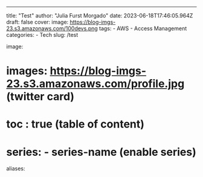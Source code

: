 ---
title: "Test"
author: "Julia Furst Morgado"
date: 2023-06-18T17:46:05.964Z
draft: false
cover:
    image: https://blog-imgs-23.s3.amazonaws.com/100devs.png
tags: 
    - AWS
    - Access Management
categories: 
    - Tech
slug: /test


image: 
# images: https://blog-imgs-23.s3.amazonaws.com/profile.jpg (twitter card)

# toc : true (table of content)
# series: - series-name (enable series)

aliases:
